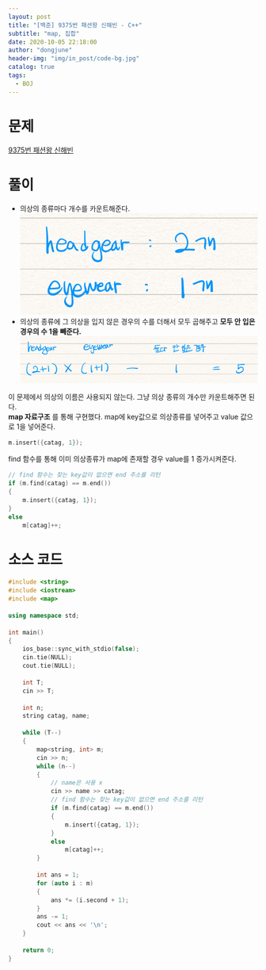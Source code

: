 ```yaml
---
layout: post
title: "[백준] 9375번 패션왕 신해빈 - C++"
subtitle: "map, 집합"
date: 2020-10-05 22:18:00
author: "dongjune"
header-img: "img/in_post/code-bg.jpg"
catalog: true
tags:
  - BOJ
---
```


# 문제

[9375번 패션왕 신해빈](https://www.acmicpc.net/problem/9375)

# 풀이

- 의상의 종류마다 개수를 카운트해준다.
  ![1](/assets/img/9375-1.png)
- 의상의 종류에 그 의상을 입지 않은 경우의 수를 더해서 모두 곱해주고 **모두 안 입은 경우의 수 1을 빼준다.**
  ![2](/assets/img/9375-2.png)

이 문제에서 의상의 이름은 사용되지 않는다. 그냥 의상 종류의 개수만 카운트해주면 된다.  
**map 자료구조** 를 통해 구현했다. map에 key값으로 의상종류를 넣어주고 value 값으로 1을 넣어준다.

```c++
m.insert({catag, 1});
```

find 함수를 통해 이미 의상종류가 map에 존재할 경우 value를 1 증가시켜준다.

```c++
// find 함수는 찾는 key값이 없으면 end 주소를 리턴
if (m.find(catag) == m.end())
{
    m.insert({catag, 1});
}
else
    m[catag]++;
```

# 소스 코드

```c++
#include <string>
#include <iostream>
#include <map>

using namespace std;

int main()
{
    ios_base::sync_with_stdio(false);
    cin.tie(NULL);
    cout.tie(NULL);

    int T;
    cin >> T;

    int n;
    string catag, name;

    while (T--)
    {
        map<string, int> m;
        cin >> n;
        while (n--)
        {
            // name은 사용 x
            cin >> name >> catag;
            // find 함수는 찾는 key값이 없으면 end 주소를 리턴
            if (m.find(catag) == m.end())
            {
                m.insert({catag, 1});
            }
            else
                m[catag]++;
        }

        int ans = 1;
        for (auto i : m)
        {
            ans *= (i.second + 1);
        }
        ans -= 1;
        cout << ans << '\n';
    }

    return 0;
}
```
